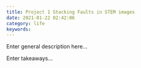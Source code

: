 ```yaml
---
title: Project 1 Stacking Faults in STEM images
date: 2021-01-22 02:42:06
category: life
keywords:
---
```


Enter general description here...

Enter takeaways...
